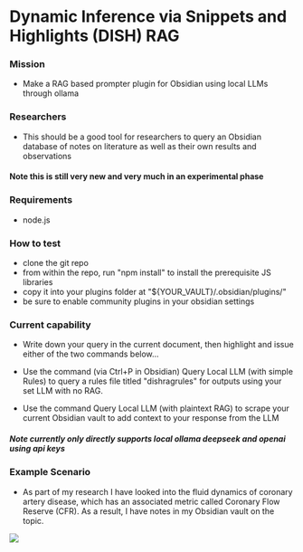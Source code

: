 # Dynamic Inference via Snippets and Highlights (DISH) RAG


### Mission

* Make a RAG based prompter plugin for Obsidian using local LLMs through ollama

### Researchers

* This should be a good tool for researchers to query an Obsidian database of notes on literature as well as their own results and observations


#### Note this is still very new and very much in an experimental phase

### Requirements

* node.js

### How to test

* clone the git repo
* from within the repo, run "npm install" to install the prerequisite JS libraries
* copy it into your plugins folder at "${YOUR_VAULT}/.obsidian/plugins/"
* be sure to enable community plugins in your obsidian settings

### Current capability

* Write down your query in the current document, then highlight and issue either of the two commands below...

* Use the command (via Ctrl+P in Obsidian) Query Local LLM (with simple Rules) to query a rules file titled "dishragrules" for outputs using your set LLM with no RAG.

* Use the command Query Local LLM (with plaintext RAG) to scrape your current Obsidian vault to add context to your response from the LLM

##### Note currently only directly supports local ollama deepseek and openai using api keys
### Example Scenario

* As part of my research I have looked into the fluid dynamics of coronary artery disease, which has an associated metric called Coronary Flow Reserve (CFR). As a result, I have notes in my Obsidian vault on the topic.

<img src="./docs/out.gif"/>
